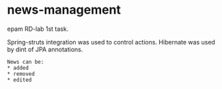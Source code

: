 # news-management
epam RD-lab 1st task.

Spring-struts integration was used to control actions. Hibernate was used by dint of JPA annotations.

```
News can be:
* added
* removed
* edited
```
